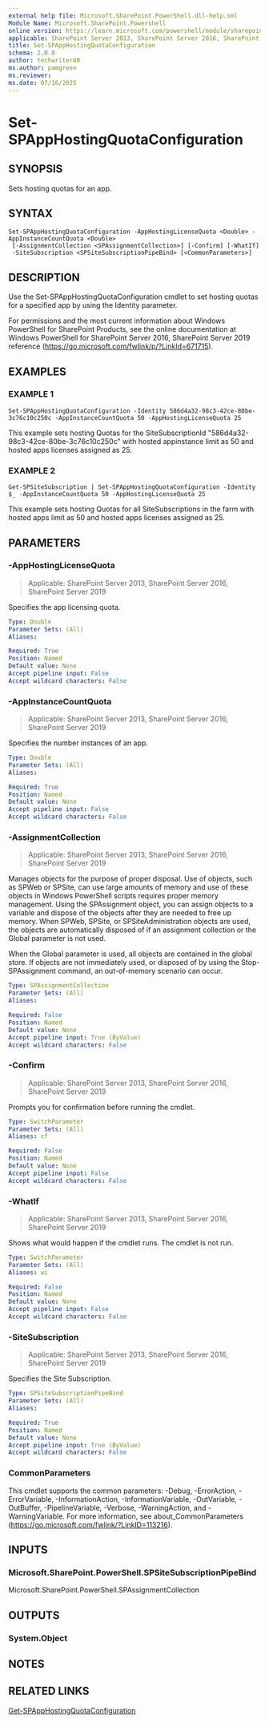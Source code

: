 ```yaml
---
external help file: Microsoft.SharePoint.PowerShell.dll-help.xml
Module Name: Microsoft.SharePoint.Powershell
online version: https://learn.microsoft.com/powershell/module/sharepoint-server/set-spapphostingquotaconfiguration
applicable: SharePoint Server 2013, SharePoint Server 2016, SharePoint Server 2019
title: Set-SPAppHostingQuotaConfiguration
schema: 2.0.0
author: techwriter40
ms.author: pamgreen
ms.reviewer:
ms.date: 07/16/2025
---
```


# Set-SPAppHostingQuotaConfiguration

## SYNOPSIS
Sets hosting quotas for an app.

## SYNTAX

```
Set-SPAppHostingQuotaConfiguration -AppHostingLicenseQuota <Double> -AppInstanceCountQuota <Double>
 [-AssignmentCollection <SPAssignmentCollection>] [-Confirm] [-WhatIf]
 -SiteSubscription <SPSiteSubscriptionPipeBind> [<CommonParameters>]
```

## DESCRIPTION
Use the Set-SPAppHostingQuotaConfiguration cmdlet to set hosting quotas for a specified app by using the Identity parameter.

For permissions and the most current information about Windows PowerShell for SharePoint Products, see the online documentation at Windows PowerShell for SharePoint Server 2016, SharePoint Server 2019 reference (https://go.microsoft.com/fwlink/p/?LinkId=671715).

## EXAMPLES

### EXAMPLE 1
```
Set-SPAppHostingQuotaConfiguration -Identity 586d4a32-98c3-42ce-80be-3c76c10c250c -AppInstanceCountQuota 50 -AppHostingLicenseQuota 25
```

This example sets hosting Quotas for the SiteSubscriptionId "586d4a32-98c3-42ce-80be-3c76c10c250c" with hosted appinstance limit as 50 and hosted apps licenses assigned as 25.

### EXAMPLE 2
```
Get-SPSiteSubscription | Set-SPAppHostingQuotaConfiguration -Identity $_ -AppInstanceCountQuota 50 -AppHostingLicenseQuota 25
```

This example sets hosting Quotas for all SiteSubscriptions in the farm with hosted apps limit as 50 and hosted apps licenses assigned as 25.

## PARAMETERS

### -AppHostingLicenseQuota

> Applicable: SharePoint Server 2013, SharePoint Server 2016, SharePoint Server 2019

Specifies the app licensing quota.

```yaml
Type: Double
Parameter Sets: (All)
Aliases:

Required: True
Position: Named
Default value: None
Accept pipeline input: False
Accept wildcard characters: False
```

### -AppInstanceCountQuota

> Applicable: SharePoint Server 2013, SharePoint Server 2016, SharePoint Server 2019

Specifies the number instances of an app.

```yaml
Type: Double
Parameter Sets: (All)
Aliases:

Required: True
Position: Named
Default value: None
Accept pipeline input: False
Accept wildcard characters: False
```

### -AssignmentCollection

> Applicable: SharePoint Server 2013, SharePoint Server 2016, SharePoint Server 2019

Manages objects for the purpose of proper disposal. Use of objects, such as SPWeb or SPSite, can use large amounts of memory and use of these objects in Windows PowerShell scripts requires proper memory management. Using the SPAssignment object, you can assign objects to a variable and dispose of the objects after they are needed to free up memory. When SPWeb, SPSite, or SPSiteAdministration objects are used, the objects are automatically disposed of if an assignment collection or the Global parameter is not used.

When the Global parameter is used, all objects are contained in the global store. If objects are not immediately used, or disposed of by using the Stop-SPAssignment command, an out-of-memory scenario can occur.

```yaml
Type: SPAssignmentCollection
Parameter Sets: (All)
Aliases:

Required: False
Position: Named
Default value: None
Accept pipeline input: True (ByValue)
Accept wildcard characters: False
```

### -Confirm

> Applicable: SharePoint Server 2013, SharePoint Server 2016, SharePoint Server 2019

Prompts you for confirmation before running the cmdlet.

```yaml
Type: SwitchParameter
Parameter Sets: (All)
Aliases: cf

Required: False
Position: Named
Default value: None
Accept pipeline input: False
Accept wildcard characters: False
```

### -WhatIf

> Applicable: SharePoint Server 2013, SharePoint Server 2016, SharePoint Server 2019

Shows what would happen if the cmdlet runs.
The cmdlet is not run.

```yaml
Type: SwitchParameter
Parameter Sets: (All)
Aliases: wi

Required: False
Position: Named
Default value: None
Accept pipeline input: False
Accept wildcard characters: False
```

### -SiteSubscription

> Applicable: SharePoint Server 2013, SharePoint Server 2016, SharePoint Server 2019

Specifies the Site Subscription.

```yaml
Type: SPSiteSubscriptionPipeBind
Parameter Sets: (All)
Aliases:

Required: True
Position: Named
Default value: None
Accept pipeline input: True (ByValue)
Accept wildcard characters: False
```

### CommonParameters
This cmdlet supports the common parameters: -Debug, -ErrorAction, -ErrorVariable, -InformationAction, -InformationVariable, -OutVariable, -OutBuffer, -PipelineVariable, -Verbose, -WarningAction, and -WarningVariable. For more information, see about_CommonParameters (https://go.microsoft.com/fwlink/?LinkID=113216).

## INPUTS

### Microsoft.SharePoint.PowerShell.SPSiteSubscriptionPipeBind
Microsoft.SharePoint.PowerShell.SPAssignmentCollection

## OUTPUTS

### System.Object

## NOTES

## RELATED LINKS

[Get-SPAppHostingQuotaConfiguration](Get-SPAppHostingQuotaConfiguration.md)
